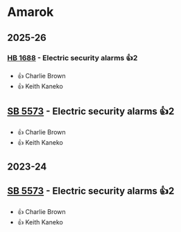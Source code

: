 # Amarok
## 2025-26

### [HB 1688](/bill/2025-26/hb/1688/) - Electric security alarms 👍2  
* 👍 Charlie Brown
* 👍 Keith Kaneko

## [SB 5573](/bill/2025-26/sb/5573/) - Electric security alarms 👍2  
* 👍 Charlie Brown
* 👍 Keith Kaneko

## 2023-24

## [SB 5573](/bill/2023-24/sb/5573/) - Electric security alarms 👍2  
* 👍 Charlie Brown
* 👍 Keith Kaneko
